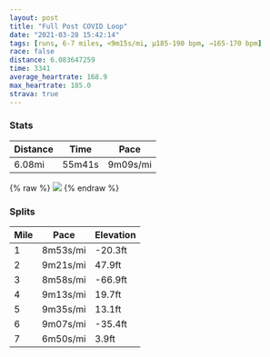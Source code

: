 ```yaml
---
layout: post
title: "Full Post COVID Loop"
date: "2021-03-28 15:42:14"
tags: [runs, 6-7 miles, <9m15s/mi, μ185-190 bpm, →165-170 bpm]
race: false
distance: 6.083647259
time: 3341
average_heartrate: 168.9
max_heartrate: 185.0
strava: true
---
```


### Stats

| Distance | Time | Pace |
|----------|------|------|
|6.08mi|55m41s|9m09s/mi|

{% raw %}
<img src='https://maps.googleapis.com/maps/api/staticmap?maptype=roadmap&path=enc:}qywF~mpbMJCPi@eA{AEK@_@DUn@eAz@m@Pk@HeBEKA]Jo@b@i@\o@NiATe@Hk@Bg@?s@C[CQS[]YWQ}@]w@c@kA{@}As@YQgAoAe@u@UaAIoABa@T{@n@sAJ{@@u@Ck@GUw@aB}@aAi@OgBeAg@y@MYMc@g@eAy@qA_@YcCcAoAGw@Vi@d@MHs@DcAISK[c@mA_A_@c@Ya@Gi@e@kAk@{@WOc@Gw@RS@[Go@OsAg@u@KkAe@_DcBe@e@q@{@Wc@k@u@o@e@Y]w@_@kBk@_@W}AuA]a@_@u@Oc@O{@U{@OgAPcCNoAGs@Qy@MW_@i@_Ai@aAy@{A_Aa@QkA{@a@SmEiC_Aw@cDyBo@]u@i@_Ac@]Mq@GcALc@?e@G{@Wi@EiAPe@V_A`Ae@PgAUm@SeAs@a@]_@QaA}@_@g@{BcCk@y@Uc@_@Yc@GqBRwAI}Ci@s@Wc@_@s@}@Wm@]_BQYk@Ma@LGFS^Kd@?f@N`An@bAPh@Hl@Gb@Mj@Y\c@RSAs@W{@{@W]}@aAyC}AUG{@GWLiBrBc@~@s@lBYdCCf@?b@Gn@AJULKT@NEXBf@Rh@z@r@`@N\Fj@@RGd@eAHy@Rm@He@^a@t@]NEx@?l@Ij@W~@Od@@^NhAz@RTPZn@dBNn@NbAVz@JNn@b@hBv@\d@Tl@Lf@Hn@b@vBZv@f@v@`@`@v@j@jCrAtAVhAl@nA~Ab@nAJb@Tj@r@p@ZPd@Hh@?nAO^Bp@R`@TX\Nb@b@fCh@nBzAlCbA|@d@\ZFbAj@`@L~@Hl@Af@KpAg@nA[bA@f@FpB`A^JVRb@f@v@fATh@Rz@^t@l@x@NLt@XpAQd@Cb@B`BTn@`@v@|@`BvCx@lANZRJ^d@~AtAVf@TZjAnB`@`A~@jA\^`Ab@`@Zj@F~Ga@bAPr@\PNP`@Jh@Hd@?ZHl@Lf@RXz@r@n@Xv@l@zCrAlBf@|A|@pAtAv@lA\p@j@j@Tf@h@j@n@~@l@d@T\vArA@D&key=AIzaSyC1MId7bFpkLXNAaYhBSTb8jLyiSqzbDtM&size=800x800&markers=color:yellow|label:S|40.76847,-73.98128&markers=color:green|label:F|40.769490000000005,-73.97981000000006'>
{% endraw %}

### Splits

| Mile | Pace | Elevation |
|------|------|-----------|
|1|8m53s/mi|-20.3ft|
|2|9m21s/mi|47.9ft|
|3|8m58s/mi|-66.9ft|
|4|9m13s/mi|19.7ft|
|5|9m35s/mi|13.1ft|
|6|9m07s/mi|-35.4ft|
|7|6m50s/mi|3.9ft|
